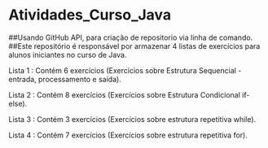 # Atividades_Curso_Java

##Usando GitHub API, para criação de repositorio via linha de comando.
##Este repositório é responsável por armazenar 4 listas de exercícios para alunos iniciantes no curso de Java.

Lista 1 : Contém 6 exercícios (Exercícios sobre Estrutura Sequencial - entrada, processamento e saída).

Lista 2 : Contém 8 exercícios (Exercícios sobre Estrutura Condicional if-else).

Lista 3 : Contém 3 exercícios (Exercícios sobre estrutura repetitiva while).

Lista 4 : Contém 7 exercícios (Exercícios sobre estrutura repetitiva for).
